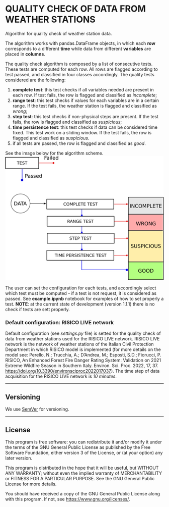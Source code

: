 # **QUALITY CHECK OF DATA FROM WEATHER STATIONS**
Algorithm for quality check of weather station data.

The algorithm works with pandas.DataFrame objects, in which each **row** corresponds to a different **time** while data from different **variables** are placed in **columns**.

The quality check algorithm is composed by a list of consecutive tests. These tests are computed for each row. All rows are flagged according to test passed, and classified in four classes accordingly.
The quality tests considered are the following:
1. **complete test**: this test checks if all variables needed are present in each row. If test fails, the row is flagged and classified as *incomplete*;
2. **range test**: this test checks if values for each variables are in a certain range. If the test fails, the weather station is flagged and classified as *wrong*;
3. **step test**: this test checks if non-physical steps are present. If the test fails, the row is flagged and classified as *suspicious*;
4. **time persistence test**: this test checks if data can be considered time fixed. This test work on a sliding window. If the test fails, the row is flagged and classified as *suspicious*.
5. if all tests are passed, the row is flagged and classified as *good*.

See the image below for the algorithm scheme.
![Algorithm scheme](scheme.png)

The user can set the configuration for each tests, and accordingly select which test must be computed - if a test is not request, it is considered as passed. See **example.ipynb** notebook for examples of how to set properly a test. **NOTE**: at the current state of development (version 1.1.1) there is no check if tests are sett properly.


### Default configuration: RISICO LIVE network
Default configuration (see *settings.py* file) is setted for the quality check of data from weather stations used for the RISICO LIVE network. RISICO LIVE network is the network of weather stations of the Italian Civil Protection Department in which RISICO model is implemented (for more details on the model see: Perello, N.; Trucchia, A.; D’Andrea, M.; Esposti, S.D.; Fiorucci, P. RISICO, An Enhanced Forest Fire Danger Rating System: Validation on 2021 Extreme Wildfire Season in Southern Italy. Environ. Sci. Proc. 2022, 17, 37. https://doi.org/10.3390/environsciproc2022017037). The time step of data acquisition for the RISICO LIVE network is *10 minutes*.

---
## **Versioning**
We use [SemVer](https://semver.org/) for versioning.

---
## **License**
This program is free software: you can redistribute it and/or modify it under the terms of the GNU General Public License as published by the Free Software Foundation, either version 3 of the License, or (at your option) any later version.

This program is distributed in the hope that it will be useful, but WITHOUT ANY WARRANTY; without even the implied warranty of MERCHANTABILITY or FITNESS FOR A PARTICULAR PURPOSE. See the GNU General Public License for more details.

You should have received a copy of the GNU General Public License along with this program. If not, see <https://www.gnu.org/licenses/>.
